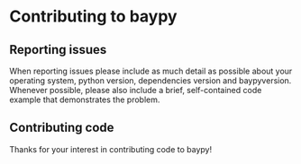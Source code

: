 # Contributing to baypy

## Reporting issues

When reporting issues please include as much detail as possible about your
operating system, python version, dependencies version and baypyversion.  
Whenever possible, please also include a brief, self-contained code example 
that demonstrates the problem.

## Contributing code

Thanks for your interest in contributing code to baypy!
